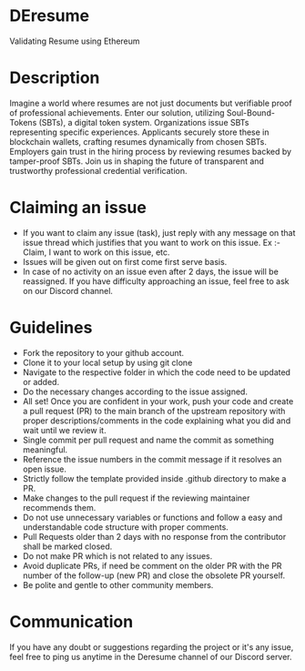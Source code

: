 # DEresume
 Validating Resume using Ethereum
# Description
Imagine a world where resumes are not just documents but verifiable proof of professional achievements. Enter our solution, utilizing Soul-Bound-Tokens (SBTs), a digital token system. Organizations issue SBTs representing specific experiences. Applicants securely store these in blockchain wallets, crafting resumes dynamically from chosen SBTs. Employers gain trust in the hiring process by reviewing resumes backed by tamper-proof SBTs. Join us in shaping the future of transparent and trustworthy professional credential verification.
# Claiming an issue
* If you want to claim any issue (task), just reply with any message on that issue thread which justifies that you want to work on this issue. Ex :- Claim, I want to work on this issue, etc.<br>
* Issues will be given out on first come first serve basis.<br>
* In case of no activity on an issue even after 2 days, the issue will be reassigned. If you have difficulty approaching an issue, feel free to ask on our Discord channel.<br>
# Guidelines
* Fork the repository to your github account.<br>
* Clone it to your local setup by using git clone <repo link><br>
* Navigate to the respective folder in which the code need to be updated or added.<br>
* Do the necessary changes according to the issue assigned.<br>
* All set! Once you are confident in your work, push your code and create a pull request (PR) to the main branch of the upstream repository with proper descriptions/comments in the code explaining what you did and wait until we review it.<br>
* Single commit per pull request and name the commit as something meaningful.<br>
* Reference the issue numbers in the commit message if it resolves an open issue.<br>
* Strictly follow the template provided inside .github directory to make a PR.<br>
* Make changes to the pull request if the reviewing maintainer recommends them.<br>
* Do not use unnecessary variables or functions and follow a easy and understandable code structure with proper comments.<br>
* Pull Requests older than 2 days with no response from the contributor shall be marked closed.<br>
* Do not make PR which is not related to any issues.<br>
* Avoid duplicate PRs, if need be comment on the older PR with the PR number of the follow-up (new PR) and close the obsolete PR yourself.<br>
* Be polite and gentle to other community members.<br>
# Communication
If you have any doubt or suggestions regarding the project or it's any issue, feel free to ping us anytime in the Deresume channel of our Discord server.<br>




